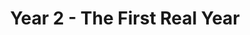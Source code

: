 ---
layout: ../../layouts/BlogPostLayout.astro
title: 'Year 2 - The First Real Year'
pubDate: 2023-05-06
description: 'This is a post about my second year at UCSD.'
image:
    url: 'https://astro.build/assets/blog/astro-1-release-update/cover.jpeg' 
    alt: 'The Astro logo with the word One.'
tags: ["second year", "college", "UCSD", "zoom", "cognitive science", "computer science"]
---
